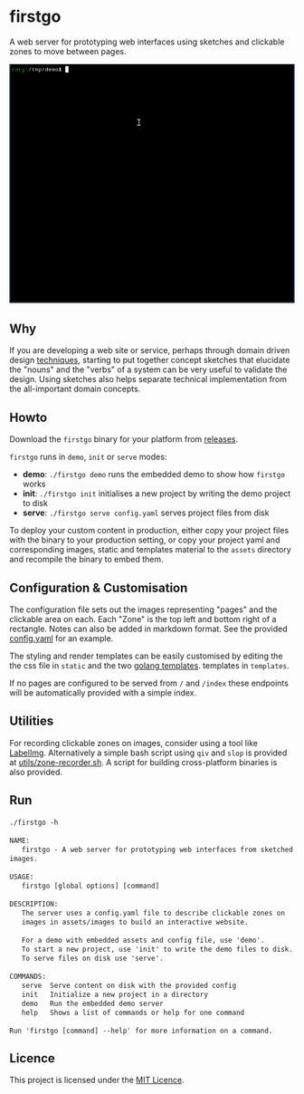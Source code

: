 # firstgo

A web server for prototyping web interfaces using sketches and clickable
zones to move between pages.

![](recording.gif)

## Why

If you are developing a web site or service, perhaps through domain
driven design [techniques](https://en.wikipedia.org/wiki/Event_storming),
starting to put together concept sketches that elucidate the "nouns" and
the "verbs" of a system can be very useful to validate the design. Using
sketches also helps separate technical implementation from the
all-important domain concepts.

## Howto

Download the `firstgo` binary for your platform from
[releases](https://github.com/rorycl/firstgo/releases).

`firstgo` runs in `demo`, `init` or `serve` modes:

* **demo**: `./firstgo demo` runs the embedded demo to show how `firstgo` works
* **init**: `./firstgo init` initialises a new project by writing the demo project to disk
* **serve**: `./firstgo serve config.yaml` serves project files from disk

To deploy your custom content in production, either copy your project
files with the binary to your production setting, or copy your project
yaml and corresponding images, static and templates material to the
`assets` directory and recompile the binary to embed them.

## Configuration & Customisation

The configuration file sets out the images representing "pages" and the
clickable area on each. Each "Zone" is the top left and bottom right of
a rectangle. Notes can also be added in markdown format. See the
provided [config.yaml](./config.yaml) for an example.

The styling and render templates can be easily customised by editing the
the css file in `static` and the two [golang
templates](https://www.digitalocean.com/community/tutorials/how-to-use-templates-in-go).
templates in `templates`.

If no pages are configured to be served from `/` and `/index` these
endpoints will be automatically provided with a simple index.

## Utilities

For recording clickable zones on images, consider using a tool like
[LabelImg](https://github.com/HumanSignal/labelImg). Alternatively a
simple bash script using `qiv` and `slop` is provided at
[utils/zone-recorder.sh](utils/zone-recorder.sh). A script for building
cross-platform binaries is also provided.

## Run

```
./firstgo -h

NAME:
   firstgo - A web server for prototyping web interfaces from sketched images.

USAGE:
   firstgo [global options] [command]

DESCRIPTION:
   The server uses a config.yaml file to describe clickable zones on
   images in assets/images to build an interactive website.
   
   For a demo with embedded assets and config file, use 'demo'.
   To start a new project, use 'init' to write the demo files to disk.
   To serve files on disk use 'serve'.

COMMANDS:
   serve  Serve content on disk with the provided config
   init   Initialize a new project in a directory
   demo   Run the embedded demo server
   help   Shows a list of commands or help for one command

Run 'firstgo [command] --help' for more information on a command.
```

## Licence

This project is licensed under the [MIT Licence](LICENCE).
